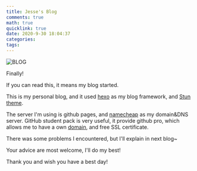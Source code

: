 ```yaml
---
title: Jesse's Blog
comments: true
math: true
quicklink: true
date: 2020-9-30 18:04:37
categories:
tags:
---
```


![BLOG](/images/BLOG.png)

Finally!

If you can read this, it means my blog started.

<!-- more -->

This is my personal blog, and it used [hexo](https://github.com/hexojs/hexo) as my blog framework, and [Stun theme](https://github.com/liuyib/hexo-theme-stun/blob/master/README_en-US.md).

The server I'm using is github pages, and [namecheap](https://www.namecheap.com/) as my domain&DNS server. GitHub student pack is very useful, it provide github pro, which allows me to have a own [domain](https://jessse.me), and free SSL certificate.

There was some problems I encountered, but I'll explain in next blog~



Your advice are most welcome, I'll do my best!



Thank you and wish you have a best day!

